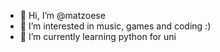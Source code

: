 - 👋 Hi, I’m @matzoese
- 👀 I’m interested in music, games and coding :)
- 🌱 I’m currently learning python for uni

<!---
matzoese/matzoese is a ✨ special ✨ repository because its `README.md` (this file) appears on your GitHub profile.
You can click the Preview link to take a look at your changes.
--->
